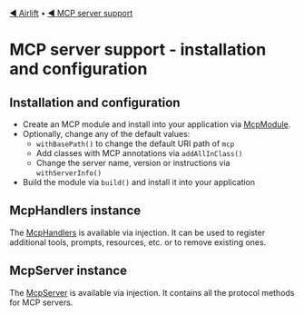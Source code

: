 [◀︎ Airlift](../README.md) • [◀︎ MCP server support](../README.md)

# MCP server support - installation and configuration

## Installation and configuration

- Create an MCP module and install into your application via [McpModule](../src/main/java/io/airlift/mcp/McpModule.java).
- Optionally, change any of the default values:
  - `withBasePath()` to change the default URI path of `mcp`
  - Add classes with MCP annotations via `addAllInClass()`
  - Change the server name, version or instructions via `withServerInfo()`
- Build the module via `build()` and install it into your application

## McpHandlers instance

The [McpHandlers](../src/main/java/io/airlift/mcp/McpHandlers.java)
is available via injection. It can be used to register additional tools, prompts, resources, etc.
or to remove existing ones.

## McpServer instance

The [McpServer](../src/main/java/io/airlift/mcp/McpServer.java)
is available via injection. It contains all the protocol methods for MCP
servers.
